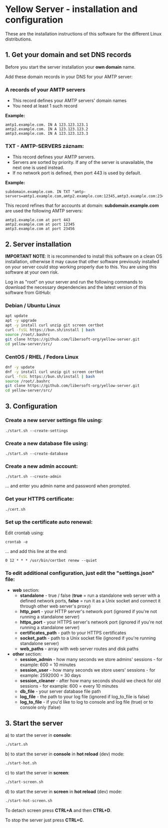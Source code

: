 # Yellow Server - installation and configuration

These are the installation instructions of this software for the different Linux distributions.

## 1. Get your domain and set DNS records

Before you start the server installation your **own domain** name.

Add these domain records in your DNS for your AMTP server:

### **A** records of your AMTP servers

- This record defines your AMTP servers' domain names
- You need at least 1 such record

**Example:**

```
amtp1.example.com. IN A 123.123.123.1
amtp2.example.com. IN A 123.123.123.2
amtp3.example.com. IN A 123.123.123.3
```

### TXT - AMTP-SERVERS záznam:

- This record defines your AMTP servers.
- Servers are sorted by priority. If any of the server is unavailable, the next one is used instead.
- If no network port is defined, then port 443 is used by default.

**Example:**

```
subdomain.example.com. IN TXT "amtp-servers=amtp1.example.com,amtp2.example.com:12345,amtp3.example.com:23456"
```

This record refines that for accounts at domain: **subdomain.example.com** are used the following AMTP servers:

```
amtp1.example.com at port 443
amtp2.example.com at port 12345
amtp3.example.com at port 23456
```

## 2. Server installation

**IMPORTANT NOTE**: It is recommended to install this software on a clean OS installation, otherwise it may cause that other software previously installed on your server could stop working properly due to this. You are using this software at your own risk.

Log in as "root" on your server and run the following commands to download the necessary dependencies and the latest version of this software from GitHub:

### Debian / Ubuntu Linux

```sh
apt update
apt -y upgrade
apt -y install curl unzip git screen certbot
curl -fsSL https://bun.sh/install | bash
source /root/.bashrc
git clone https://github.com/libersoft-org/yellow-server.git
cd yellow-server/src/
```

### CentOS / RHEL / Fedora Linux

```sh
dnf -y update
dnf -y install curl unzip git screen certbot
curl -fsSL https://bun.sh/install | bash
source /root/.bashrc
git clone https://github.com/libersoft-org/yellow-server.git
cd yellow-server/src/
```

## 3. Configuration

### Create a new server settings file using:

```console
./start.sh --create-settings
```

### Create a new database file using:

```console
./start.sh --create-database
```

### Create a new admin account:

```console
./start.sh --create-admin
```

... and enter you admin name and password when prompted.

### Get your HTTPS certificate:

```console
./cert.sh
```

### Set up the certificate auto renewal:

Edit crontab using:

```console
crontab -e
```

... and add this line at the end:

```console
0 12 * * * /usr/bin/certbot renew --quiet
```

### To edit additional configuration, just edit the "settings.json" file:

- **web** section:
  - **standalone** - true / false (**true** = run a standalone web server with a defined network ports, **false** = run it as a Unix socket and connect it through other web server's proxy)
  - **http_port** - your HTTP server's network port (ignored if you're not running a standalone server)
  - **https_port** - your HTTPS server's network port (ignored if you're not running a standalone server)
  - **certificates_path** - path to your HTTPS certificates
  - **socket_path** - path to a Unix socket file (ignored if you're running standalone server)
  - **web_paths** - array with web server routes and disk paths
- **other** section:
  - **session_admin** - how many seconds we store admins' sessions - for example: 600 = 10 minutes
  - **session_user** - how many seconds we store users' sessions - for example: 2592000 = 30 days
  - **session_cleaner** - after how many seconds should we check for old sessions - for example: 600 = every 10 minutes
  - **db_file** - your server database file path
  - **log_file** - the path to your log file (ignored if log_to_file is false)
  - **log_to_file** - if you'd like to log to console and log file (true) or to console only (false)

## 3. Start the server

a) to start the server in **console**:

```bash
./start.sh
```

b) to start the server in **console** in **hot reload** (dev) mode:

```bash
./start-hot.sh
```

c) to start the server in **screen**:

```bash
./start-screen.sh
```

d) to start the server in **screen** in **hot reload** (dev) mode:

```bash
./start-hot-screen.sh
```

To detach screen press **CTRL+A** and then **CTRL+D**.

To stop the server just press **CTRL+C**.
